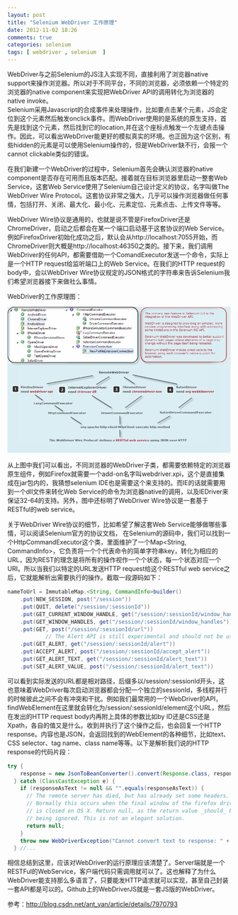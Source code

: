 ```yaml
---
layout: post
title: "Selenium WebDriver 工作原理"
date: 2012-11-02 18:26
comments: true
categories: selenium
tags: [ webdriver , selenium  ]
---
```

WebDriver与之前Selenium的JS注入实现不同，直接利用了浏览器native support来操作浏览器。所以对于不同平台，不同的浏览器，必须依赖一个特定的浏览器的native component来实现把WebDriver API的调用转化为浏览器的native invoke。   
Selenium采用Javascript的合成事件来处理操作，比如要点击某个元素，JS会定位到这个元素然后触发onclick事件。而WebDriver使用的是系统的原生支持，首先是找到这个元素，然后找到它的location,并在这个座标点触发一个左键点击操作。因此，可以看出WebDriver能更好的模拟真实的环境。也正因为这个区别，有些hidden的元素是可以使用Selenium操作的，但是WebDriver缺不行，会报一个cannot clickable类似的错误。    
<!--more-->

在我们新建一个WebDriver的过程中，Selenium首先会确认浏览器的native component是否存在可用而且版本匹配。接着就在目标浏览器里启动一整套Web Service，这套Web Service使用了Selenium自己设计定义的协议，名字叫做The WebDriver Wire Protocol。这套协议非常之强大，几乎可以操作浏览器做任何事情，包括打开、关闭、最大化、最小化、元素定位、元素点击、上传文件等等。

WebDriver Wire协议是通用的，也就是说不管是FirefoxDriver还是ChromeDriver，启动之后都会在某一个端口启动基于这套协议的Web Service。例如FirefoxDriver初始化成功之后，默认会从http://localhost:7055开始，而ChromeDriver则大概是http://localhost:46350之类的。接下来，我们调用WebDriver的任何API，都需要借助一个ComandExecutor发送一个命令，实际上是一个HTTP request给监听端口上的Web Service。在我们的HTTP request的body中，会以WebDriver Wire协议规定的JSON格式的字符串来告诉Selenium我们希望浏览器接下来做社么事情。

WebDriver的工作原理图：

![WebDriver工作原理图](/images/blog/webdriver-works.png)

从上图中我们可以看出，不同浏览器的WebDriver子类，都需要依赖特定的浏览器原生组件，例如Firefox就需要一个add-on名字叫webdriver.xpi，这个是直接集成在jar包内的，我猜想selenium IDE也是需要这个来支持的。而IE的话就需要用到一个dll文件来转化Web Service的命令为浏览器native的调用，以及IEDriver来保证32-64的支持。另外，图中还标明了WebDriver Wire协议是一套基于RESTful的web service。

关于WebDriver Wire协议的细节，比如希望了解这套Web Service能够做哪些事情，可以阅读Selenium官方的协议文档， 在Selenium的源码中，我们可以找到一个HttpCommandExecutor这个类，里面维护了一个Map<String, CommandInfo>，它负责将一个个代表命令的简单字符串key，转化为相应的URL，因为REST的理念是将所有的操作视作一个个状态，每一个状态对应一个URI。所以当我们以特定的URL发送HTTP request给这个RESTful web service之后，它就能解析出需要执行的操作。截取一段源码如下：   

```java
nameToUrl = ImmutableMap.<String, CommandInfo>builder()  
    .put(NEW_SESSION, post("/session"))  
    .put(QUIT, delete("/session/:sessionId"))  
    .put(GET_CURRENT_WINDOW_HANDLE, get("/session/:sessionId/window_handle"))  
    .put(GET_WINDOW_HANDLES, get("/session/:sessionId/window_handles"))  
    .put(GET, post("/session/:sessionId/url"))  
  			// The Alert API is still experimental and should not be used.  
    .put(GET_ALERT, get("/session/:sessionId/alert"))           	         .put(DISMISS_ALERT, post("/session/:sessionId/dismiss_alert"))  
    .put(ACCEPT_ALERT, post("/session/:sessionId/accept_alert"))  
    .put(GET_ALERT_TEXT, get("/session/:sessionId/alert_text"))  
    .put(SET_ALERT_VALUE, post("/session/:sessionId/alert_text"))  
```
可以看到实际发送的URL都是相对路径，后缀多以/session/:sessionId开头，这也意味着WebDriver每次启动浏览器都会分配一个独立的sessionId，多线程并行的时候彼此之间不会有冲突和干扰。例如我们最常用的一个WebDriver的API，findWebElement在这里就会转化为/session/:sessionId/element这个URL，然后在发出的HTTP request body内再附上具体的参数比如by ID还是CSS还是Xpath，各自的值又是什么。收到并执行了这个操作之后，也会回复一个HTTP response。内容也是JSON，会返回找到的WebElement的各种细节，比如text、CSS selector、tag name、class name等等。以下是解析我们说的HTTP response的代码片段：

```java
try {  
    response = new JsonToBeanConverter().convert(Response.class, responseAsText);  
  } catch (ClassCastException e) {  
    if (responseAsText != null && "".equals(responseAsText)) {  
      // The remote server has died, but has already set some headers.  
      // Normally this occurs when the final window of the firefox driver  
      // is closed on OS X. Return null, as the return value _should_ be  
      // being ignored. This is not an elegant solution.  
      return null;  
    }  
    throw new WebDriverException("Cannot convert text to response: " + responseAsText, e);  
  } //...  
```

相信总结到这里，应该对WebDriver的运行原理应该清楚了。Server端就是一个RESTFul的WebService，客户端代码只需调用就可以了。这也解释了为什么WebDriver能支持那么多语言了，只要能发HTTP请求就可以实现，甚至自己封装一套API都是可以的。Github上的WebDriverJS就是一套JS版的WebDriver。    

参考：<http://blog.csdn.net/ant_yan/article/details/7970793>
